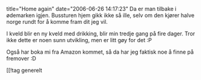 title="Home again"
date="2006-06-26 14:17:23"
Da er man tilbake i ødemarken igjen. Bussturen hjem gikk ikke så ille, selv om den kjører halve norge rundt for å komme fram dit jeg vil.

I kveld blir en ny kveld med drikking, blir min tredje gang på fire dager. Tror ikke dette er noen sunn utvikling, men er litt gøy for det :P

Også har boka mi fra Amazon kommet, så da har jeg faktisk noe å finne på fremover :D

[[!tag  generelt

